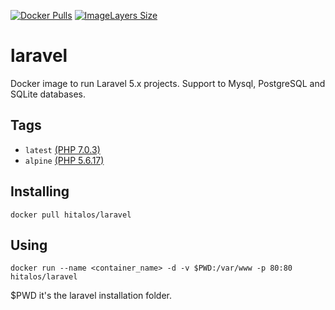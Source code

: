[![Docker Pulls](https://img.shields.io/docker/pulls/hitalos/laravel.svg)](https://hub.docker.com/r/hitalos/laravel/) [![ImageLayers Size](https://img.shields.io/imagelayers/image-size/hitalos/laravel/latest.svg)]()

# laravel
Docker image to run Laravel 5.x projects. Support to Mysql, PostgreSQL and SQLite databases.

## Tags
* `latest` [(PHP 7.0.3)](https://github.com/hitalos/laravel/blob/master/Dockerfile)
* `alpine` [(PHP 5.6.17)](https://github.com/hitalos/laravel/blob/alpine/Dockerfile)

## Installing
    docker pull hitalos/laravel

## Using

    docker run --name <container_name> -d -v $PWD:/var/www -p 80:80 hitalos/laravel

$PWD it's the laravel installation folder.
